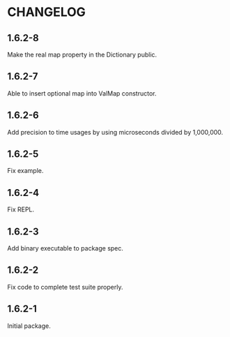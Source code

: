 # CHANGELOG

## 1.6.2-8

Make the real map property in the Dictionary public.

## 1.6.2-7

Able to insert optional map into ValMap constructor.

## 1.6.2-6

Add precision to time usages by using microseconds divided by 1,000,000.

## 1.6.2-5

Fix example.

## 1.6.2-4

Fix REPL.

## 1.6.2-3

Add binary executable to package spec.

## 1.6.2-2

Fix code to complete test suite properly.

## 1.6.2-1

Initial package.
